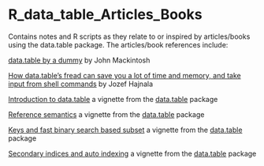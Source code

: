 # R_data_table_Articles_Books
Contains notes and R scripts as they relate to or inspired by articles/books using the data.table package.  The articles/book references include:

[data.table by a dummy](https://johnmackintosh.net/blog/2019-06-30-datatable-by-a-dummy/) by John Mackintosh

[How data.table’s fread can save you a lot of time and memory, and take input from shell commands](https://jozef.io/r917-fread-comparisons/) by Jozef Hajnala

[Introduction to data.table](https://cloud.r-project.org/web/packages/data.table/vignettes/datatable-intro.html) a vignette from the [data.table](https://rdatatable.gitlab.io/data.table/) package

[Reference semantics](https://cloud.r-project.org/web/packages/data.table/vignettes/datatable-reference-semantics.html) a vignette from the [data.table](https://rdatatable.gitlab.io/data.table/) package

[Keys and fast binary search based subset](https://cloud.r-project.org/web/packages/data.table/vignettes/datatable-keys-fast-subset.html) a vignette from the [data.table](https://rdatatable.gitlab.io/data.table/) package

[Secondary indices and auto indexing](https://cloud.r-project.org/web/packages/data.table/vignettes/datatable-secondary-indices-and-auto-indexing.html) a vignette from the [data.table](https://rdatatable.gitlab.io/data.table/) package



